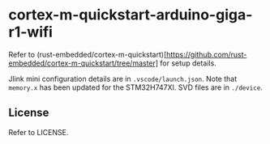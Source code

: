# cortex-m-quickstart-arduino-giga-r1-wifi

Refer to (rust-embedded/cortex-m-quickstart)[https://github.com/rust-embedded/cortex-m-quickstart/tree/master] for setup details.

Jlink mini configuration details are in `.vscode/launch.json`.  Note that `memory.x` has been updated for the STM32H747XI. SVD files are in `./device`.

## License

Refer to LICENSE.